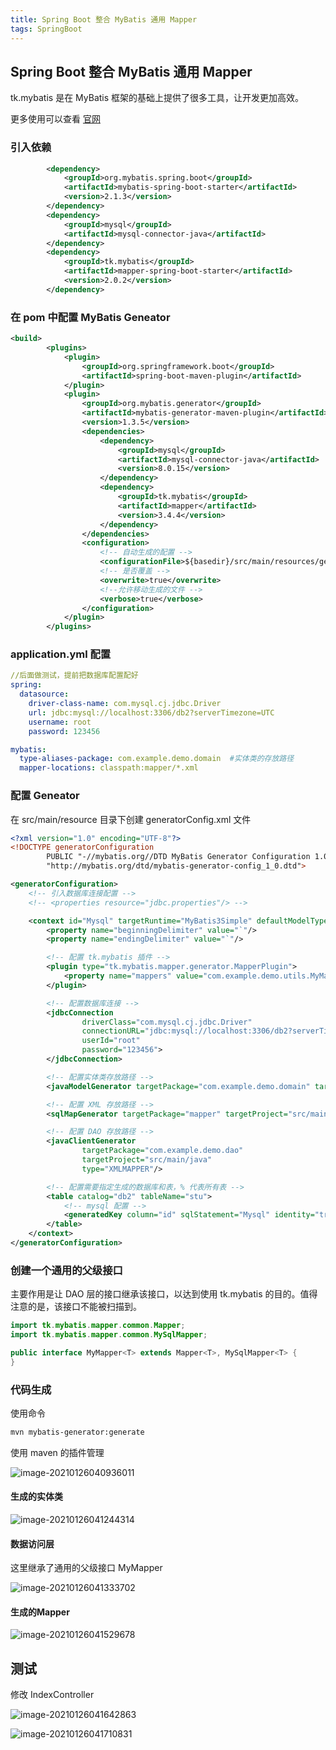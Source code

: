 ```yaml
---
title: Spring Boot 整合 MyBatis 通用 Mapper
tags: SpringBoot
---
```




## Spring Boot 整合 MyBatis 通用 Mapper

tk.mybatis 是在 MyBatis 框架的基础上提供了很多工具，让开发更加高效。

更多使用可以查看 [官网](https://github.com/abel533/Mapper/wiki) 



### 引入依赖

```xml
        <dependency>
            <groupId>org.mybatis.spring.boot</groupId>
            <artifactId>mybatis-spring-boot-starter</artifactId>
            <version>2.1.3</version>
        </dependency>
        <dependency>
            <groupId>mysql</groupId>
            <artifactId>mysql-connector-java</artifactId>
        </dependency>
        <dependency>
            <groupId>tk.mybatis</groupId>
            <artifactId>mapper-spring-boot-starter</artifactId>
            <version>2.0.2</version>
        </dependency>
```



### 在 pom 中配置 MyBatis Geneator

```xml
<build>
        <plugins>
            <plugin>
                <groupId>org.springframework.boot</groupId>
                <artifactId>spring-boot-maven-plugin</artifactId>
            </plugin>
            <plugin>
                <groupId>org.mybatis.generator</groupId>
                <artifactId>mybatis-generator-maven-plugin</artifactId>
                <version>1.3.5</version>
                <dependencies>
                    <dependency>
                        <groupId>mysql</groupId>
                        <artifactId>mysql-connector-java</artifactId>
                        <version>8.0.15</version>
                    </dependency>
                    <dependency>
                        <groupId>tk.mybatis</groupId>
                        <artifactId>mapper</artifactId>
                        <version>3.4.4</version>
                    </dependency>
                </dependencies>
                <configuration>
                    <!-- 自动生成的配置 -->
                    <configurationFile>${basedir}/src/main/resources/generatorConfig.xml</configurationFile>
                    <!-- 是否覆盖 -->
                    <overwrite>true</overwrite>
                    <!--允许移动生成的文件 -->
                    <verbose>true</verbose>
                </configuration>
            </plugin>
        </plugins>
```



### application.yml 配置

```yml
//后面做测试，提前把数据库配置配好
spring:
  datasource:
    driver-class-name: com.mysql.cj.jdbc.Driver
    url: jdbc:mysql://localhost:3306/db2?serverTimezone=UTC
    username: root
    password: 123456

mybatis:
  type-aliases-package: com.example.demo.domain  #实体类的存放路径
  mapper-locations: classpath:mapper/*.xml
```



### 配置 Geneator

在 src/main/resource 目录下创建 generatorConfig.xml 文件

```xml
<?xml version="1.0" encoding="UTF-8"?>
<!DOCTYPE generatorConfiguration
        PUBLIC "-//mybatis.org//DTD MyBatis Generator Configuration 1.0//EN"
        "http://mybatis.org/dtd/mybatis-generator-config_1_0.dtd">

<generatorConfiguration>
    <!-- 引入数据库连接配置 -->
    <!-- <properties resource="jdbc.properties"/> -->

    <context id="Mysql" targetRuntime="MyBatis3Simple" defaultModelType="flat">
        <property name="beginningDelimiter" value="`"/>
        <property name="endingDelimiter" value="`"/>

        <!-- 配置 tk.mybatis 插件 -->
        <plugin type="tk.mybatis.mapper.generator.MapperPlugin">
            <property name="mappers" value="com.example.demo.utils.MyMapper"/>
        </plugin>

        <!-- 配置数据库连接 -->
        <jdbcConnection
                driverClass="com.mysql.cj.jdbc.Driver"
                connectionURL="jdbc:mysql://localhost:3306/db2?serverTimezone=UTC"
                userId="root"
                password="123456">
        </jdbcConnection>

        <!-- 配置实体类存放路径 -->
        <javaModelGenerator targetPackage="com.example.demo.domain" targetProject="src/main/java"/>

        <!-- 配置 XML 存放路径 -->
        <sqlMapGenerator targetPackage="mapper" targetProject="src/main/resources"/>

        <!-- 配置 DAO 存放路径 -->
        <javaClientGenerator
                targetPackage="com.example.demo.dao"
                targetProject="src/main/java"
                type="XMLMAPPER"/>

        <!-- 配置需要指定生成的数据库和表，% 代表所有表 -->
        <table catalog="db2" tableName="stu">
            <!-- mysql 配置 -->
            <generatedKey column="id" sqlStatement="Mysql" identity="true"/>
        </table>
    </context>
</generatorConfiguration>
```



### 创建一个通用的父级接口

主要作用是让 DAO 层的接口继承该接口，以达到使用 tk.mybatis 的目的。值得注意的是，该接口不能被扫描到。

```java
import tk.mybatis.mapper.common.Mapper;
import tk.mybatis.mapper.common.MySqlMapper;

public interface MyMapper<T> extends Mapper<T>, MySqlMapper<T> {
}
```



### 代码生成

使用命令

```bash
mvn mybatis-generator:generate
```



使用 maven 的插件管理

![image-20210126040936011](https://raw.githubusercontent.com/spviancc/spviancc.github.io/master/assets/image-20210126040936011.png)



#### 生成的实体类

![image-20210126041244314](https://raw.githubusercontent.com/spviancc/spviancc.github.io/master/assets/image-20210126041244314.png)



#### 数据访问层

这里继承了通用的父级接口 MyMapper

![image-20210126041333702](https://raw.githubusercontent.com/spviancc/spviancc.github.io/master/assets/image-20210126041333702.png)



#### 生成的Mapper

![image-20210126041529678](https://raw.githubusercontent.com/spviancc/spviancc.github.io/master/assets/image-20210126041529678.png)



## 测试

修改 IndexController

![image-20210126041642863](https://raw.githubusercontent.com/spviancc/spviancc.github.io/master/assets/image-20210126041642863.png)

![image-20210126041710831](https://raw.githubusercontent.com/spviancc/spviancc.github.io/master/assets/image-20210126041710831.png)